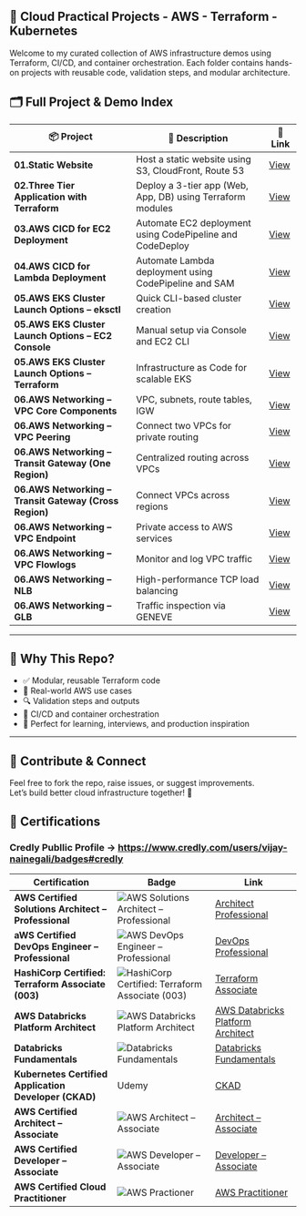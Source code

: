 ## 🚀 Cloud Practical Projects - AWS - Terraform - Kubernetes


Welcome to my curated collection of AWS infrastructure demos using Terraform, CI/CD, and container orchestration. Each folder contains hands-on projects with reusable code, validation steps, and modular architecture.

## 🗂️ Full Project & Demo Index

| 📦 **Project** | 📘 **Description** | 🔗 **Link** |
|----------------|-------------------|-------------|
| **01.Static Website** | Host a static website using S3, CloudFront, Route 53 | [View](./01.Static%20Website) |
| **02.Three Tier Application with Terraform** | Deploy a 3-tier app (Web, App, DB) using Terraform modules | [View](./02.Three%20tier%20application%20with%20Terraform) |
| **03.AWS CICD for EC2 Deployment** | Automate EC2 deployment using CodePipeline and CodeDeploy | [View](./03.AWS%20CICD%20for%20EC2%20Deployment) |
| **04.AWS CICD for Lambda Deployment** | Automate Lambda deployment using CodePipeline and SAM | [View](./04.AWS%20CICD%20for%20Lambda%20Deployment) |
| **05.AWS EKS Cluster Launch Options – eksctl** | Quick CLI-based cluster creation | [View](./05.AWS%20EKS%20Cluster%20Launch%20Options/1.K8cluster_AWSEKS_eksctl_simple) |
| **05.AWS EKS Cluster Launch Options – EC2 Console** | Manual setup via Console and EC2 CLI | [View](./05.AWS%20EKS%20Cluster%20Launch%20Options/2.K8cluster_AWSEC2_console) |
| **05.AWS EKS Cluster Launch Options – Terraform** | Infrastructure as Code for scalable EKS | [View](./05.AWS%20EKS%20Cluster%20Launch%20Options/3.K8cluster_AWSEKS_terraform) |
| **06.AWS Networking – VPC Core Components** | VPC, subnets, route tables, IGW | [View](./06.AWS%20Networking%20Components/1.VPC%20and%20Core%20Components) |
| **06.AWS Networking – VPC Peering** | Connect two VPCs for private routing | [View](./06.AWS%20Networking%20Components/2.VPC%20Peering) |
| **06.AWS Networking – Transit Gateway (One Region)** | Centralized routing across VPCs | [View](./06.AWS%20Networking%20Components/3.Transit%20Gateway%20-%20Multi%20VPC%20-%20One%20Region) |
| **06.AWS Networking – Transit Gateway (Cross Region)** | Connect VPCs across regions | [View](./06.AWS%20Networking%20Components/4.Transit%20Gateway%20-%20Cross%20Region) |
| **06.AWS Networking – VPC Endpoint** | Private access to AWS services | [View](./06.AWS%20Networking%20Components/5.VPC%20Enpoint) |
| **06.AWS Networking – VPC Flowlogs** | Monitor and log VPC traffic | [View](./06.AWS%20Networking%20Components/6.VPC%20Flowlogs) |
| **06.AWS Networking – NLB** | High-performance TCP load balancing | [View](./06.AWS%20Networking%20Components/7.Network%20Load%20Balancer) |
| **06.AWS Networking – GLB** | Traffic inspection via GENEVE | [View](./06.AWS%20Networking%20Components/8.Gateway%20Load%20Balancer) |
---

## 🧠 Why This Repo?

- ✅ Modular, reusable Terraform code
- 📜 Real-world AWS use cases
- 🔍 Validation steps and outputs
- 🧰 CI/CD and container orchestration
- 🎯 Perfect for learning, interviews, and production inspiration

---

## 💬 Contribute & Connect

Feel free to fork the repo, raise issues, or suggest improvements.  
Let’s build better cloud infrastructure together! 🚀


## 🏅 Certifications 


### Credly Publlic Profile -> https://www.credly.com/users/vijay-nainegali/badges#credly



| Certification | Badge | Link |
|---------------|-------|------|
|**AWS Certified Solutions Architect – Professional**|![AWS Solutions Architect – Professional](https://images.credly.com/size/170x170/images/2d84e428-9078-49b6-a804-13c15383d0de/image.png) |[Architect Professional](https://www.credly.com/badges/5bb819bc-ae9f-4546-b472-064949b49a4c/public_url)
|**aWS Certified DevOps Engineer – Professional**|![AWS DevOps Engineer – Professional](https://images.credly.com/size/170x170/images/bd31ef42-d460-493e-8503-39592aaf0458/image.png)|[DevOps Professional](https://www.credly.com/badges/07282de3-19b9-496e-acc7-25a31a01665e/public_url)
|**HashiCorp Certified: Terraform Associate (003)**|![HashiCorp Certified: Terraform Associate (003)](https://images.credly.com/size/170x170/images/0dc62494-dc94-469a-83af-e35309f27356/blob)|[Terraform Associate](https://www.credly.com/badges/e5da1168-fc4c-472d-bab7-d8c46d125e79/public_url)
|**AWS Databricks Platform Architect**|![AWS Databricks Platform Architect](https://api.accredible.com/v1/frontend/credential_website_embed_image/badge/162433800)|[AWS Databricks Platform Architect](https://credentials.databricks.com/ea979343-030d-4481-b670-9a296700d9bc?record_view=true)
|**Databricks Fundamentals**|![Databricks Fundamentals](https://api.accredible.com/v1/frontend/credential_website_embed_image/badge/151340643)|[Databricks Fundamentals](https://credentials.databricks.com/91b4dfc1-a579-4901-9aa5-cb00173894e3#acc.kChnGR78)
|**Kubernetes Certified Application Developer (CKAD)**| Udemy |[CKAD](https://www.udemy.com/certificate/UC-919f5657-7d7f-46d1-9282-fd414efb70ca/)
|**AWS Certified Architect – Associate**|![AWS Architect – Associate](https://images.credly.com/size/170x170/images/0e284c3f-5164-4b21-8660-0d84737941bc/image.png)|[Architect – Associate](https://www.credly.com/badges/28bfdb72-4758-4606-a3a2-7e714ec878da/public_url)
|**AWS Certified Developer – Associate**|![AWS Developer – Associate](https://images.credly.com/size/170x170/images/b9feab85-1a43-4f6c-99a5-631b88d5461b/image.png)|[Developer – Associate](https://www.credly.com/badges/bad31d88-dfb7-4af5-b35b-6b686e7366ea/public_url)
|**AWS Certified Cloud Practitioner**|![AWS Practioner](https://images.credly.com/size/170x170/images/00634f82-b07f-4bbd-a6bb-53de397fc3a6/image.png)|[AWS Practitioner](https://www.credly.com/badges/2ca794d0-67ae-4ba4-bbce-eb0ba8f64eb5/public_url)




            






